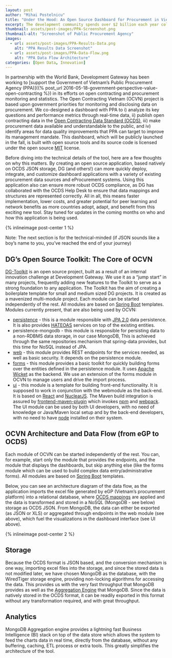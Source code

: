 ```yaml
---
layout: post
author: "Mihai Postelnicu"
title: "Under the Hood: An Open Source Dashboard for Procurement in Vietnam"
excerpt: The development community spends over $2 billion each year collecting data on...
thumbnail: assets/post-images/PPA-Screenshot.png
thumbnail-alt: "Screenshot of Public Procurement Agency"
images:
  - url: assets/post-images/PPA-Results-Data.png
    alt: "PPA Results Data Screenshot"
  - url: assets/post-images/PPA-Data-Flow.png
    alt: "PPA Data Flow Architecture"
categories: [Open Data, Innovation]
---
```


In partnership with the World Bank, Development Gateway has been working to [support the Government of Vietnam’s Public Procurement Agency (PPA)]({% post_url 2016-05-18-government-perspective-value-open-contracting %}) in its efforts on open contracting and procurement monitoring and statistics. The Open Contracting Vietnam (OCVN) project is based upon government priorities for monitoring and disclosing data on procurement. We co-designed a dashboard with PPA to i) analyze its key questions and performance metrics through real-time data, ii) publish open contracting data in the [Open Contracting Data Standard (OCDS)](http://standard.open-contracting.org), iii) make procurement data available and understandable to the public, and iv) identify areas for data quality improvements that PPA can target to improve its management mandate. This dashboard, which will be publicly launched in the fall, is built with open source tools and its source code is licensed under the open source [MIT](https://opensource.org/licenses/MIT) license.

Before diving into the technical details of the tool, here are a few thoughts on why this matters. By creating an open source application, based natively on OCDS JSON storage, DG (and others!) can more quickly deploy, integrate, and customize dashboard applications with a variety of existing procurement data sources and eProcurement systems. Using this application also can ensure more robust OCDS compliance, as DG has collaborated with the OCDS Help Desk to ensure that data mappings and structures are represented correctly. All in all, this means faster implementation, lower costs, and greater potential for peer learning and network benefits as more countries adopt, adapt, and benefit from this exciting new tool. Stay tuned for updates in the coming months on who and how this application is being used.

{% inlineimage post-center 1 %}

Note: The next section is for the technical-minded (if JSON sounds like a boy’s name to you, you’ve reached the end of your journey)

## DG’s Open Source Toolkit: The Core of OCVN

[DG-Toolkit](https://github.com/devgateway/dg-toolkit) is an open source project, built as a result of an internal innovation challenge at Development Gateway. We use it as a “jump start” in many projects, frequently adding new features to the Toolkit to serve as a strong foundation to any application. The Toolkit has the aim of creating a boilerplate template for small and medium sized DG projects. It is created as a mavenized multi-module project. Each module can be started independently of the rest. All modules are based on [Spring Boot](http://projects.spring.io/spring-boot/) templates. Modules currently present, that are also being used by OCVN:

- [persistence](https://github.com/devgateway/dg-toolkit/tree/master/persistence) - this is a module responsible with [JPA 2.0](https://en.wikipedia.org/wiki/Java_Persistence_API) data persistence. It is also provides [HATEOAS](https://en.wikipedia.org/wiki/HATEOAS) services on top of the existing entities.
- persistence-mongodb - this module is responsible for persisting data to a non-RDBMS data storage, in our case MongoDB, This is achieved through the same repositories mechanism that spring-data provides, but this time for NoSQL instead of JPA.
- [web](https://github.com/devgateway/dg-toolkit/tree/master/web) - this module provides REST endpoints for the services needed, as well as basic security. It depends on the persistence module.
- [forms](https://github.com/devgateway/dg-toolkit/tree/master/forms) - this module provides a basic toolkit for quickly building forms over the entities defined in the persistence module. It uses [Apache Wicket](http://wicket.apache.org/) as the backend. We use an extension of the forms module in OCVN to manage users and drive the import process.
- [ui](https://github.com/devgateway/dg-toolkit/tree/master/ui) - this module is a template for building front-end functionality. It is supposed to work in conjunction with the webmodule as the back-end. It is based on [React](https://facebook.github.io/react/) and [NuclearJS](https://optimizely.github.io/nuclear-js/). The Maven build integration is assured by [frontend-maven-plugin](https://github.com/eirslett/frontend-maven-plugin) which invokes [npm](https://www.npmjs.com/) and [webpack](https://webpack.github.io/). The UI module can be used by both UI developers, with no need of knowledge or Java/Maven local setup and by the back-end developers, with no need to have [node](https://nodejs.org/) installed on their system.

## OCVN Architecture and Data Flow (from eGP to OCDS)

Each module of OCVN can be started independently of the rest. You can, for example, start only the module that provides the endpoints, and the module that displays the dashboards, but skip anything else (like the forms module which can be used to build complex data entry/administrative forms). All modules are based on [Spring Boot](http://projects.spring.io/spring-boot/) templates.

Below, you can see an architecture diagram of the data flow, as the application imports the excel file generated by eGP (Vietnam’s procurement platform) into a relational database, where [OCDS mappings](http://www.developmentgateway.org/2016/06/02/global-standards-local-data/) are applied and the data is transformed and stored in a NoSQL (MongoDB - see below) storage as OCDS JSON. From MongoDB, the data can either be exported (as JSON or XLS) or aggregated through endpoints in the web module (see above), which fuel the visualizations in the dashboard interface (see UI above).

{% inlineimage post-center 2 %}

## Storage

Because the OCDS format is JSON based, and the conversion mechanism is one way, importing excel files into the storage, and since the stored data is not modified later, we have chosen MongoDB as the database, with the WiredTiger storage engine, providing non-locking algorithms for accessing the data. This provides us with the very fast throughput that MongoDB provides as well as the [Aggregation Engine](https://docs.mongodb.com/manual/aggregation/) that MongoDB. Since the data is natively stored in the OCDS format, it can be readily exported in this format without any transformation required, and with great throughput.

## Analytics

MongoDB Aggregation engine provides a lightning fast Business Intelligence (BI) stack on top of the data store which allows the system to feed the charts data in real time, directly from the database, without any buffering, caching, ETL process or extra tools. This greatly simplifies the architecture of the tool.
